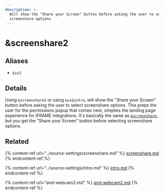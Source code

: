 ```yaml
---
description: >-
  Will show the "Share your Screen" button before asking the user to select
  screenshare options
---
```


# \&screenshare2

## Aliases

* `&ss2`

## Details

Using `&screenshare2` or using `&ss&intro`, will show the "Share your Screen" button before asking the user to select screenshare options. This preps the user for the permissions popup that comes next, simplies the landing page experience for iFRAME integrations. It's basically the same as [`&screenshare`](../source-settings/screenshare.md), but you get the "Share your Screen" button before selecting screenshare options.

## Related

{% content-ref url="../source-settings/screenshare.md" %}
[screenshare.md](../source-settings/screenshare.md)
{% endcontent-ref %}

{% content-ref url="../source-settings/intro.md" %}
[intro.md](../source-settings/intro.md)
{% endcontent-ref %}

{% content-ref url="and-webcam2.md" %}
[and-webcam2.md](and-webcam2.md)
{% endcontent-ref %}
